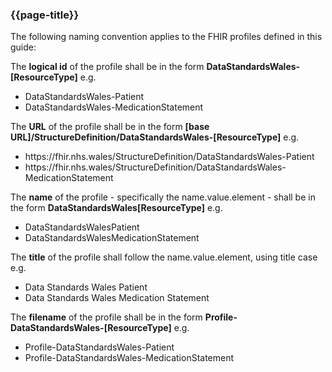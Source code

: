 ### {{page-title}}
The following naming convention applies to the FHIR profiles defined in this guide:

The **logical id** of the profile shall be in the form **DataStandardsWales-[ResourceType]** e.g.
* DataStandardsWales-Patient
* DataStandardsWales-MedicationStatement

The **URL** of the profile shall be in the form
**[base URL]/StructureDefinition/DataStandardsWales-[ResourceType]** e.g. 
* https&#58;//fhir.nhs.wales/StructureDefinition/DataStandardsWales-Patient
* https&#58;//fhir.nhs.wales/StructureDefinition/DataStandardsWales-MedicationStatement

The **name** of the profile - specifically the name.value.element - shall be in the form **DataStandardsWales[ResourceType]** e.g. 
* DataStandardsWalesPatient
* DataStandardsWalesMedicationStatement

The **title** of the profile shall follow the name.value.element, using title case e.g.
* Data Standards Wales Patient
* Data Standards Wales Medication Statement

The **filename** of the profile shall be in the form **Profile-DataStandardsWales-[ResourceType]** e.g. 
* Profile-DataStandardsWales-Patient
* Profile-DataStandardsWales-MedicationStatement

<br>